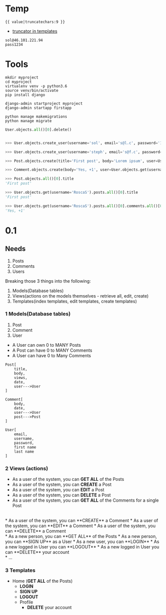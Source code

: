 # Temp
`{{ value|truncatechars:9 }}`
* [truncator in templates](https://stackoverflow.com/questions/5235994/django-template-tag-to-truncate-text)

```
sol@46.101.221.94
pass1234
```

# Tools
```
mkdir myproject
cd myproject
virtualenv venv -p python3.6
source venv/bin/activate
pip install django
```

```
django-admin startproject myproject
django-admin startapp firstapp
```

```
python manage makemigrations
python manage migrate
```


```py
User.objects.all()[0].delete()


>>> User.objects.create_user(username='sol', email='s@l.c', password='1234')

>>> User.objects.create_user(username='steph', email='s@f.c', password='1234')

>>> Post.objects.create(title='First post', body='Lorem ipsum', user=User.objects.get(username='sol'))

>>> Comment.objects.create(body='Yes, +1', user=User.objects.get(username='steph') post=Post.objects.first())

>>> Post.objects.all()[0].title
'First post'

>>> User.objects.get(username='RoscaS').posts.all()[0].title
'First post'

>>> User.objects.get(username='RoscaS').posts.all()[0].comments.all()[0].body
'Yes, +1'
```



# 0.1

## Needs

1. Posts
2. Comments
3. Users

Breaking those 3 things into the following:

1. Models(Database tables)
2. Views(actions on the models themselves - retrieve all, edit, create)
3. Templates(index templates, edit templates, create templates)

### 1 Models(Database tables)

1. Post
2. Comment
3. User

* A User can own 0 to MANY Posts
* A Post can have 0 to MANY Comments
* A User can have 0 to Many Comments

```
Post[
    title,
    body,
    views,
    date,
    user--->User
]

Comment[
    body,
    date,
    user--->User
    post--->Post   
]

User[
    email,
    username,
    password,
    first name
    last name
]
```


### 2 Views (actions)

* As a user of the system, you can **GET ALL** of the Posts
* As a user of the system, you can **CREATE** a Post
* As a user of the system, you can **EDIT** a Post
* As a user of the system, you can **DELETE** a Post
* As a user of the system, you can **GET ALL** of the Comments for a single Post
<br>
* As a user of the system, you can **CREATE** a Comment
* As a user of the system, you can **EDIT** a Comment
* As a user of the system, you can **DELETE** a Comment
<br>
* As a new person, you can **GET ALL** of the Posts
* As a new person, you can **SIGN UP** as a User
* As a new user, you can **LOGIN**
* As a new logged in User you can **LOGOUT**
* As a new logged in User you can **DELETE** your account
<br>
* ...

### 3 Templates

* Home (**GET ALL** of the Posts)
    * **LOGIN**
    * **SIGN UP**
    * **LOGOUT**
    * Profile
        * **DELETE** your account
    

